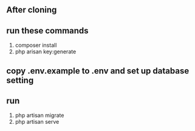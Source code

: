 ## After cloning 

## run these commands

1. composer install
2. php arisan key:generate

## copy .env.example to .env and set up database setting

## run 

1. php artisan migrate
2. php artisan serve
